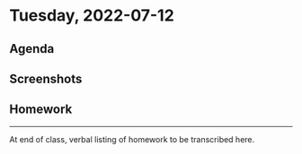 # Tuesday, 2022-07-12

## Agenda

## Screenshots

## Homework
---
At end of class, verbal listing of homework to be transcribed here.